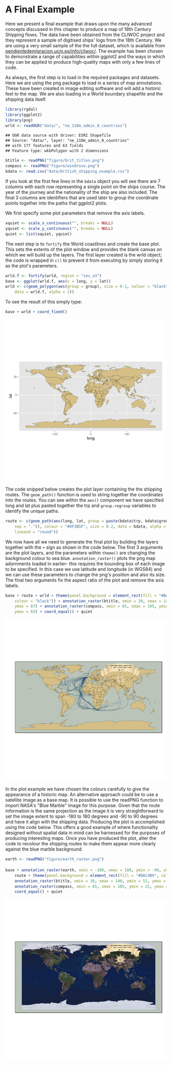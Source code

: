 A Final Example
===============

Here we present a final example that draws upon the many advanced concepts discussed in 
this chapter to produce a map of 18th Century Shipping flows. The data have been obtained 
from the CLIWOC project and they represent a sample of digitised ships' logs from the 18th Century. 
We are using a very small sample of the the full dataset, which is available from  
[pendientedemigracion.ucm.es/info/cliwoc/](http://pendientedemigracion.ucm.es/info/cliwoc/). 
The example has been chosen to demonstrate a range of capabilities 
within ggplot2 and the ways in which they can be applied to produce 
high-quality maps with only a few lines of code. 

As always, the first step is to load in the required packages and datasets. Here we are using the png package to load in a series of map annotations. These have been created in image editing software and will add a historic feel to the map. We are also loading in a World boundary shapefile and the shipping data itself. 


```r
library(rgdal)
library(ggplot2)
library(png)
wrld <- readOGR("data/", "ne_110m_admin_0_countries")
```

```
## OGR data source with driver: ESRI Shapefile 
## Source: "data/", layer: "ne_110m_admin_0_countries"
## with 177 features and 63 fields
## Feature type: wkbPolygon with 2 dimensions
```

```r
btitle <- readPNG("figure/brit_titles.png")
compass <- readPNG("figure/windrose.png")
bdata <- read.csv("data/british_shipping_example.csv")
```


If you look at the first few lines in the `bdata` object you will see there are 7 columns with each row representing a single point on the ships course. The year of the journey and the nationality of the ship are also included. The final 3 columns are identifiers that are used later to group the coordinate points together into the paths that ggplot2 plots.

We first specify some plot parameters that remove the axis labels.


```r
xquiet <- scale_x_continuous("", breaks = NULL)
yquiet <- scale_y_continuous("", breaks = NULL)
quiet <- list(xquiet, yquiet)
```


The next step is to `fortify` the World coastlines and create the base plot. This sets the extents of the plot window and provides the blank canvas on which we will build up the layers. The first layer created is the wrld object; the code is wrapped in `c()` to prevent it from executing by simply storing it as the plot's parameters. 


```r
wrld.f <- fortify(wrld, region = "sov_a3")
base <- ggplot(wrld.f, aes(x = long, y = lat))
wrld <- c(geom_polygon(aes(group = group), size = 0.1, colour = "black", fill = "#D6BF86", 
    data = wrld.f, alpha = 1))
```


To see the result of this simply type:


```r
base + wrld + coord_fixed()
```

![plot of chunk World Map](figure/World_Map.png) 


The code snipped below creates the plot layer containing the the shipping routes. The `geom_path()`
function is used to string together the coordinates into the routes. 
You can see within the `aes()` component we have specified long and 
lat plus pasted together the trp and `group.regroup` variables to identify the unique paths.


```r
route <- c(geom_path(aes(long, lat, group = paste(bdata$trp, bdata$group.regroup, 
    sep = ".")), colour = "#0F3B5F", size = 0.2, data = bdata, alpha = 0.5, 
    lineend = "round"))
```


We now have all we need to generate the final plot by building the layers together with the `+` sign as shown in the code below. The first 3 arguments are the plot layers, and the parameters within `theme()` are changing the background colour to sea blue. `annotation_raster()` plots the png map adornments loaded in earlier- this requires the bounding box of each image to be specified. In this case we use latitude and longitude (in WGS84) and we can use these parameters to change the png's position and also its size. The final two arguments fix the aspect ratio of the plot and remove the axis labels. 


```r
base + route + wrld + theme(panel.background = element_rect(fill = "#BAC4B9", 
    colour = "black")) + annotation_raster(btitle, xmin = 30, xmax = 140, ymin = 51, 
    ymax = 87) + annotation_raster(compass, xmin = 65, xmax = 105, ymin = 25, 
    ymax = 65) + coord_equal() + quiet
```

![plot of chunk World Shipping](figure/World_Shipping.png) 


In the plot example we have chosen the colours carefully to give the appearance of a historic map. 
An alternative approach could be to use a satellite image as a base map. It is possible to use 
the readPNG function to import NASA's "Blue Marble" image for this purpose. Given that the 
route information is the same projection as the image it is very straightforward to set the 
image extent to span -180 to 180 degrees and -90 to 90 degrees and have it align with the 
shipping data. Producing the plot is accomplished using the code below. This offers a good 
example of where functionality designed without spatial data in mind can be harnessed for 
the purposes of producing interesting maps. Once you have produced the plot, alter the code 
to recolour the shipping routes to make them appear more clearly against the blue marble background. 


```r
earth <- readPNG("figure/earth_raster.png")

base + annotation_raster(earth, xmin = -180, xmax = 180, ymin = -90, ymax = 90) + 
    route + theme(panel.background = element_rect(fill = "#BAC4B9", colour = "black")) + 
    annotation_raster(btitle, xmin = 30, xmax = 140, ymin = 51, ymax = 87) + 
    annotation_raster(compass, xmin = 65, xmax = 105, ymin = 25, ymax = 65) + 
    coord_equal() + quiet
```

![plot of chunk World Shipping with raster background](figure/World_Shipping_with_raster_background.png) 


